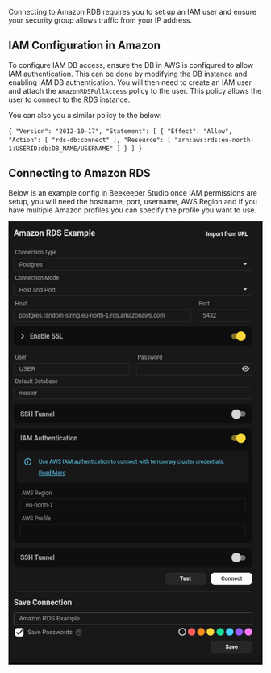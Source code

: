 Connecting to Amazon RDB requires you to set up an IAM user and ensure your security group allows traffic from your IP address.

## IAM Configuration in Amazon

To configure IAM DB access, ensure the DB in AWS is configured to allow IAM authentication. This can be done by modifying the DB instance and enabling IAM DB authentication.
You will then need to create an IAM user and attach the `AmazonRDSFullAccess` policy to the user. This policy allows the user to connect to the RDS instance.

You can also you a similar policy to the below:

``
{
    "Version": "2012-10-17",
    "Statement": [
        {
            "Effect": "Allow",
            "Action": [
                "rds-db:connect"
            ],
            "Resource": [
                "arn:aws:rds:eu-north-1:USERID:db:DB_NAME/USERNAME"
            ]
        }
    ]
}
``

## Connecting to Amazon RDS

Below is an example config in Beekeeper Studio once IAM permissions are setup, you will need the hostname, port, username, AWS Region and if you have multiple Amazon profiles you can specify the profile you want to use.

![Image Alt Tag](../../assets/images/amazon-rds-config.png)
